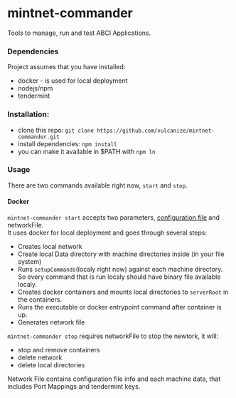 # mintnet-commander

Tools to manage, run and test ABCI Applications.

### Dependencies
Project assumes that you have installed:
  * docker - is used for local deployment
  * nodejs/npm
  * tendermint

### Installation:
  * clone this repo: `git clone https://github.com/vulcanize/mintnet-commander.git`
  * install dependencies: `npm install`
  * you can make it available in $PATH with `npm ln`

### Usage
  There are two commands available right now, `start` and `stop`.
  
#### Docker
  `mintnet-commander start` accepts two parameters,
 [configuration file](https://github.com/vulcanize/mintnet-commander/wiki/Configuration-File)
 and networkFile.  
   It uses docker for local deployment and goes through several steps:  
   * Creates local network
   * Create local Data directory with machine directories inside (in your file system)
   * Runs `setupCommands`(localy right now) against each machine directory. So every command that is run localy should have binary file available localy.
   * Creates docker containers and mounts local directories to `serverRoot` in the containers.
   * Runs the executable or docker entrypoint command after container is up.
   * Generates network file
  
  `mintnet-commander stop` requires networkFile to stop the newtork,
  it will:
   * stop and remove containers
   * delete network
   * delete local directories
   
 Network File contains configuration file info and each machine data, that includes Port Mappings and tendermint keys.
